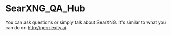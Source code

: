# SearXNG_QA_Hub
You can ask questions or simply talk about SearXNG. It's similar to what you can do on http://perplexity.ai.
